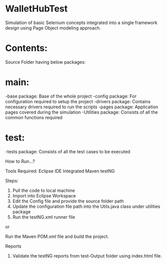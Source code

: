 # WalletHubTest
Simulation of basic Selenium concepts integrated into a single framework design using Page Object modeling approach.

# Contents:

Source Folder having below packages:

# main:
  -base package: Base of the whole project
  -config package: For configuration required to setup the project
  -drivers package: Contains necessary drivers required to run the scripts
  -pages package: Application pages covered during the simulation
  -Utilities package: Consists of all the common functions required
  
# test:
  -tests package: Consists of all the test cases to be executed
  

How to Run...?

Tools Required:
Eclipse IDE
Integrated Maven
testNG

Steps:
1. Pull the code to local machine
2. Import into Eclipse Workspace
3. Edit the Config file and provide the source folder path 
4. Update the configuration file path into the Utils.java class under utilities package
5. Run the testNG.xml runner file 

or 

Run the Maven POM.xml file and build the project.


Reports
1. Validate the testNG reports from test-Output folder using index.html file.


